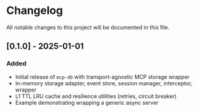 # Changelog

All notable changes to this project will be documented in this file.

## [0.1.0] - 2025-01-01
### Added
- Initial release of `mcp-db` with transport-agnostic MCP storage wrapper
- In-memory storage adapter, event store, session manager, interceptor, wrapper
- L1 TTL LRU cache and resilience utilities (retries, circuit breaker)
- Example demonstrating wrapping a generic async server



